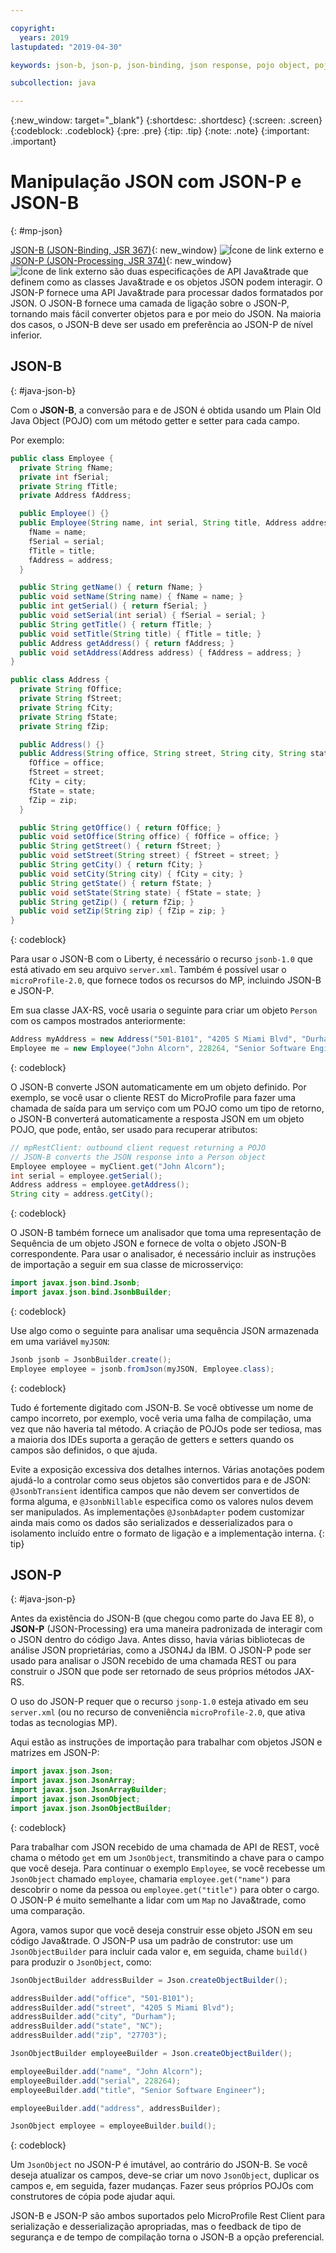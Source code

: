 ```yaml
---

copyright:
  years: 2019
lastupdated: "2019-04-30"

keywords: json-b, json-p, json-binding, json response, pojo object, pojo, jsonobject, jsonobjectbuilder, java api json

subcollection: java

---
```


{:new_window: target="_blank"}
{:shortdesc: .shortdesc}
{:screen: .screen}
{:codeblock: .codeblock}
{:pre: .pre}
{:tip: .tip}
{:note: .note}
{:important: .important}

# Manipulação JSON com JSON-P e JSON-B
{: #mp-json}

[JSON-B (JSON-Binding, JSR 367)](http://json-b.net/){: new_window} ![Ícone de link externo](../icons/launch-glyph.svg "Ícone de link externo") e [JSON-P (JSON-Processing, JSR 374)](https://javaee.github.io/jsonp/){: new_window} ![Ícone de link externo](../icons/launch-glyph.svg "Ícone de link externo") são duas especificações de API Java&trade que definem como as classes Java&trade e os objetos JSON podem interagir. O JSON-P fornece uma API Java&trade para processar dados formatados por JSON. O JSON-B fornece uma camada de ligação sobre o JSON-P, tornando mais fácil converter objetos para e por meio do JSON. Na maioria dos casos, o JSON-B deve ser usado em preferência ao JSON-P de nível inferior.

## JSON-B
{: #java-json-b}

Com o **JSON-B**, a conversão para e de JSON é obtida usando um Plain Old Java Object (POJO) com um método getter e setter para cada campo.

Por exemplo:
```java
public class Employee {
  private String fName;
  private int fSerial;
  private String fTitle;
  private Address fAddress;

  public Employee() {}
  public Employee(String name, int serial, String title, Address address) {
    fName = name;
    fSerial = serial;
    fTitle = title;
    fAddress = address;
  }

  public String getName() { return fName; }
  public void setName(String name) { fName = name; }
  public int getSerial() { return fSerial; }
  public void setSerial(int serial) { fSerial = serial; }
  public String getTitle() { return fTitle; }
  public void setTitle(String title) { fTitle = title; }
  public Address getAddress() { return fAddress; }
  public void setAddress(Address address) { fAddress = address; }
}

public class Address {
  private String fOffice;
  private String fStreet;
  private String fCity;
  private String fState;
  private String fZip;

  public Address() {}
  public Address(String office, String street, String city, String state, String zip) {
    fOffice = office;
    fStreet = street;
    fCity = city;
    fState = state;
    fZip = zip;
  }

  public String getOffice() { return fOffice; }
  public void setOffice(String office) { fOffice = office; }
  public String getStreet() { return fStreet; }
  public void setStreet(String street) { fStreet = street; }
  public String getCity() { return fCity; }
  public void setCity(String city) { fCity = city; }
  public String getState() { return fState; }
  public void setState(String state) { fState = state; }
  public String getZip() { return fZip; }
  public void setZip(String zip) { fZip = zip; }
}
```
{: codeblock}

Para usar o JSON-B com o Liberty, é necessário o recurso `jsonb-1.0` que está ativado em seu arquivo `server.xml`. Também é possível usar o `microProfile-2.0`, que fornece todos os recursos do MP, incluindo JSON-B e JSON-P.

Em sua classe JAX-RS, você usaria o seguinte para criar um objeto `Person` com os campos mostrados anteriormente:

```java
Address myAddress = new Address("501-B101", "4205 S Miami Blvd", "Durham", "NC", "27703");
Employee me = new Employee("John Alcorn", 228264, "Senior Software Engineer", myAddress);
```
{: codeblock}

O JSON-B converte JSON automaticamente em um objeto definido. Por exemplo, se você usar o cliente REST do MicroProfile para fazer uma chamada de saída para um serviço com um POJO como um tipo de retorno, o JSON-B converterá automaticamente a resposta JSON em um objeto POJO, que pode, então, ser usado para recuperar atributos:

```java
// mpRestClient: outbound client request returning a POJO
// JSON-B converts the JSON response into a Person object
Employee employee = myClient.get("John Alcorn");
int serial = employee.getSerial();
Address address = employee.getAddress();
String city = address.getCity();
```
{: codeblock}

O JSON-B também fornece um analisador que toma uma representação de Sequência de um objeto JSON e fornece de volta o objeto JSON-B correspondente. Para usar o analisador, é necessário incluir as instruções de importação a seguir em sua classe de microsserviço:

```java
import javax.json.bind.Jsonb;
import javax.json.bind.JsonbBuilder;
```
{: codeblock}

Use algo como o seguinte para analisar uma sequência JSON armazenada em uma variável `myJSON`:

```java
Jsonb jsonb = JsonbBuilder.create();
Employee employee = jsonb.fromJson(myJSON, Employee.class);
```
{: codeblock}

Tudo é fortemente digitado com JSON-B. Se você obtivesse um nome de campo incorreto, por exemplo, você veria uma falha de compilação, uma vez que não haveria tal método. A criação de POJOs pode ser tediosa, mas a maioria dos IDEs suporta a geração de getters e setters quando os campos são definidos, o que ajuda.

Evite a exposição excessiva dos detalhes internos. Várias anotações podem ajudá-lo a controlar como seus objetos são convertidos para e de JSON: `@JsonbTransient` identifica campos que não devem ser convertidos de forma alguma, e `@JsonbNillable` especifica como os valores nulos devem ser manipulados. As implementações `@JsonbAdapter` podem customizar ainda mais como os dados são serializados e desserializados para o isolamento incluído entre o formato de ligação e a implementação interna.
{: tip}

## JSON-P
{: #java-json-p}

Antes da existência do JSON-B (que chegou como parte do Java EE 8), o **JSON-P** (JSON-Processing) era uma maneira padronizada de interagir com o JSON dentro do código Java. Antes disso, havia várias bibliotecas de análise JSON proprietárias, como a JSON4J da IBM. O JSON-P pode ser usado para analisar o JSON recebido de uma chamada REST ou para construir o JSON que pode ser retornado de seus próprios métodos JAX-RS.

O uso do JSON-P requer que o recurso `jsonp-1.0` esteja ativado em seu `server.xml` (ou no recurso de conveniência `microProfile-2.0`, que ativa todas as tecnologias MP).

Aqui estão as instruções de importação para trabalhar com objetos JSON e matrizes em JSON-P:

```java
import javax.json.Json;
import javax.json.JsonArray;
import javax.json.JsonArrayBuilder;
import javax.json.JsonObject;
import javax.json.JsonObjectBuilder;
```
{: codeblock}

Para trabalhar com JSON recebido de uma chamada de API de REST, você chama o método `get` em um `JsonObject`, transmitindo a chave para o campo que você deseja. Para continuar o exemplo `Employee`, se você recebesse um `JsonObject` chamado `employee`, chamaria `employee.get("name")` para descobrir o nome da pessoa ou `employee.get("title")` para obter o cargo. O JSON-P é muito semelhante a lidar com um `Map` no Java&trade, como uma comparação.

Agora, vamos supor que você deseja construir esse objeto JSON em seu código Java&trade. O JSON-P usa um padrão de construtor: use um `JsonObjectBuilder` para incluir cada valor e, em seguida, chame `build()` para produzir o `JsonObject`, como:

```java
JsonObjectBuilder addressBuilder = Json.createObjectBuilder();

addressBuilder.add("office", "501-B101");
addressBuilder.add("street", "4205 S Miami Blvd");
addressBuilder.add("city", "Durham");
addressBuilder.add("state", "NC");
addressBuilder.add("zip", "27703");

JsonObjectBuilder employeeBuilder = Json.createObjectBuilder();

employeeBuilder.add("name", "John Alcorn");
employeeBuilder.add("serial", 228264);
employeeBuilder.add("title", "Senior Software Engineer");

employeeBuilder.add("address", addressBuilder);

JsonObject employee = employeeBuilder.build();
```
{: codeblock}

Um `JsonObject` no JSON-P é imutável, ao contrário do JSON-B. Se você deseja atualizar os campos, deve-se criar um novo `JsonObject`, duplicar os campos e, em seguida, fazer mudanças. Fazer seus próprios POJOs com construtores de cópia pode ajudar aqui.

JSON-B e JSON-P são ambos suportados pelo MicroProfile Rest Client para serialização e desserialização apropriadas, mas o feedback de tipo de segurança e de tempo de compilação torna o JSON-B a opção preferencial.
